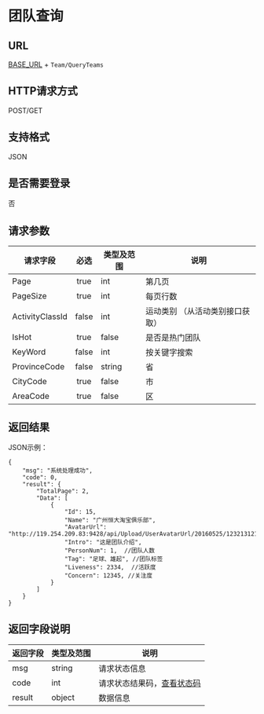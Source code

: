 # 团队查询

## URL
[BASE_URL](..) + `Team/QueryTeams`

## HTTP请求方式
POST/GET

## 支持格式
JSON

## 是否需要登录
否

## 请求参数
| 请求字段 | 必选 | 类型及范围 | 说明 |
| -------- | :--: | ---------- | ---- |
| Page | true | int | 第几页 |
| PageSize | true | int | 每页行数 |
| ActivityClassId | false | int | 运动类别 （从活动类别接口获取）|
| IsHot | true | false | 是否是热门团队|
| KeyWord | false | int | 按关键字搜索|
| ProvinceCode | false | string | 省 |
| CityCode | true | false | 市 |
| AreaCode | true | false | 区 |
## 返回结果
JSON示例：
```
{
    "msg": "系统处理成功",
    "code": 0,
    "result": {
        "TotalPage": 2,
        "Data": [
            {
                "Id": 15,
                "Name": "广州恒大淘宝俱乐部",
                "AvatarUrl": "http://119.254.209.83:9428/api/Upload/UserAvatarUrl/20160525/123213121321.jpg",
                "Intro": "这是团队介绍",
                "PersonNum": 1,  //团队人数
                "Tag": "足球、雄起", //团队标签
                "Liveness": 2334,  //活跃度
                "Concern": 12345, //关注度
            }
        ]
    }
}
```

## 返回字段说明
| 返回字段 | 类型及范围 | 说明 |
| -------- | ---------- | ---- |
| msg | string | 请求状态信息 |
| code | int | 请求状态结果码，[查看状态码](../状态结果码/index.html) |
| result | object | 数据信息 |

